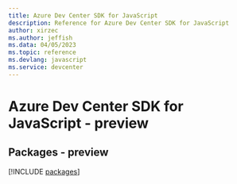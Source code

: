 ```yaml
---
title: Azure Dev Center SDK for JavaScript
description: Reference for Azure Dev Center SDK for JavaScript
author: xirzec
ms.author: jeffish
ms.data: 04/05/2023
ms.topic: reference
ms.devlang: javascript
ms.service: devcenter
---
```

# Azure Dev Center SDK for JavaScript - preview
## Packages - preview
[!INCLUDE [packages](dev-center-index.md)]